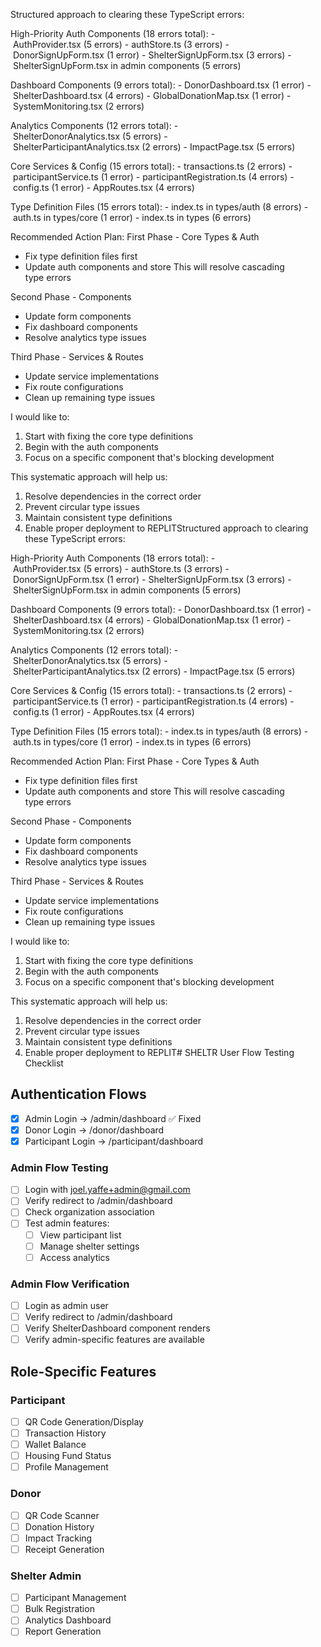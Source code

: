 Structured approach to clearing these TypeScript errors:

High-Priority Auth Components (18 errors total):
- AuthProvider.tsx (5 errors)
- authStore.ts (3 errors)
- DonorSignUpForm.tsx (1 error)
- ShelterSignUpForm.tsx (3 errors)
- ShelterSignUpForm.tsx in admin components (5 errors)

Dashboard Components (9 errors total):
- DonorDashboard.tsx (1 error)
- ShelterDashboard.tsx (4 errors)
- GlobalDonationMap.tsx (1 error)
- SystemMonitoring.tsx (2 errors)

Analytics Components (12 errors total):
- ShelterDonorAnalytics.tsx (5 errors)
- ShelterParticipantAnalytics.tsx (2 errors)
- ImpactPage.tsx (5 errors)

Core Services & Config (15 errors total):
- transactions.ts (2 errors)
- participantService.ts (1 error)
- participantRegistration.ts (4 errors)
- config.ts (1 error)
- AppRoutes.tsx (4 errors)

Type Definition Files (15 errors total):
- index.ts in types/auth (8 errors)
- auth.ts in types/core (1 error)
- index.ts in types (6 errors)

Recommended Action Plan:
First Phase - Core Types & Auth
- Fix type definition files first
- Update auth components and store
This will resolve cascading type errors

Second Phase - Components
- Update form components
- Fix dashboard components
- Resolve analytics type issues

Third Phase - Services & Routes
- Update service implementations
- Fix route configurations
- Clean up remaining type issues

I would like to:
1. Start with fixing the core type definitions
2. Begin with the auth components
3. Focus on a specific component that's blocking development

This systematic approach will help us:
1. Resolve dependencies in the correct order
2. Prevent circular type issues
3. Maintain consistent type definitions
4. Enable proper deployment to REPLITStructured approach to clearing these TypeScript errors:

High-Priority Auth Components (18 errors total):
- AuthProvider.tsx (5 errors)
- authStore.ts (3 errors)
- DonorSignUpForm.tsx (1 error)
- ShelterSignUpForm.tsx (3 errors)
- ShelterSignUpForm.tsx in admin components (5 errors)

Dashboard Components (9 errors total):
- DonorDashboard.tsx (1 error)
- ShelterDashboard.tsx (4 errors)
- GlobalDonationMap.tsx (1 error)
- SystemMonitoring.tsx (2 errors)

Analytics Components (12 errors total):
- ShelterDonorAnalytics.tsx (5 errors)
- ShelterParticipantAnalytics.tsx (2 errors)
- ImpactPage.tsx (5 errors)

Core Services & Config (15 errors total):
- transactions.ts (2 errors)
- participantService.ts (1 error)
- participantRegistration.ts (4 errors)
- config.ts (1 error)
- AppRoutes.tsx (4 errors)

Type Definition Files (15 errors total):
- index.ts in types/auth (8 errors)
- auth.ts in types/core (1 error)
- index.ts in types (6 errors)

Recommended Action Plan:
First Phase - Core Types & Auth
- Fix type definition files first
- Update auth components and store
This will resolve cascading type errors

Second Phase - Components
- Update form components
- Fix dashboard components
- Resolve analytics type issues

Third Phase - Services & Routes
- Update service implementations
- Fix route configurations
- Clean up remaining type issues

I would like to:
1. Start with fixing the core type definitions
2. Begin with the auth components
3. Focus on a specific component that's blocking development

This systematic approach will help us:
1. Resolve dependencies in the correct order
2. Prevent circular type issues
3. Maintain consistent type definitions
4. Enable proper deployment to REPLIT# SHELTR User Flow Testing Checklist

## Authentication Flows
- [x] Admin Login -> /admin/dashboard ✅ Fixed
- [x] Donor Login -> /donor/dashboard
- [x] Participant Login -> /participant/dashboard

### Admin Flow Testing
- [ ] Login with joel.yaffe+admin@gmail.com
- [ ] Verify redirect to /admin/dashboard
- [ ] Check organization association
- [ ] Test admin features:
  - [ ] View participant list
  - [ ] Manage shelter settings
  - [ ] Access analytics

### Admin Flow Verification
- [ ] Login as admin user
- [ ] Verify redirect to /admin/dashboard
- [ ] Verify ShelterDashboard component renders
- [ ] Verify admin-specific features are available

## Role-Specific Features
### Participant
- [ ] QR Code Generation/Display
- [ ] Transaction History
- [ ] Wallet Balance
- [ ] Housing Fund Status
- [ ] Profile Management

### Donor
- [ ] QR Code Scanner
- [ ] Donation History
- [ ] Impact Tracking
- [ ] Receipt Generation

### Shelter Admin
- [ ] Participant Management
- [ ] Bulk Registration
- [ ] Analytics Dashboard
- [ ] Report Generation